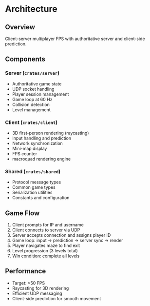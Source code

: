 # Architecture

## Overview
Client-server multiplayer FPS with authoritative server and client-side prediction.

## Components

### Server (`crates/server`)
- Authoritative game state
- UDP socket handling
- Player session management
- Game loop at 60 Hz
- Collision detection
- Level management

### Client (`crates/client`)
- 3D first-person rendering (raycasting)
- Input handling and prediction
- Network synchronization
- Mini-map display
- FPS counter
- macroquad rendering engine

### Shared (`crates/shared`)
- Protocol message types
- Common game types
- Serialization utilities
- Constants and configuration

## Game Flow
1. Client prompts for IP and username
2. Client connects to server via UDP
3. Server accepts connection and assigns player ID
4. Game loop: input → prediction → server sync → render
5. Player navigates maze to find exit
6. Level progression (3 levels total)
7. Win condition: complete all levels

## Performance
- Target: >50 FPS
- Raycasting for 3D rendering
- Efficient UDP messaging
- Client-side prediction for smooth movement
